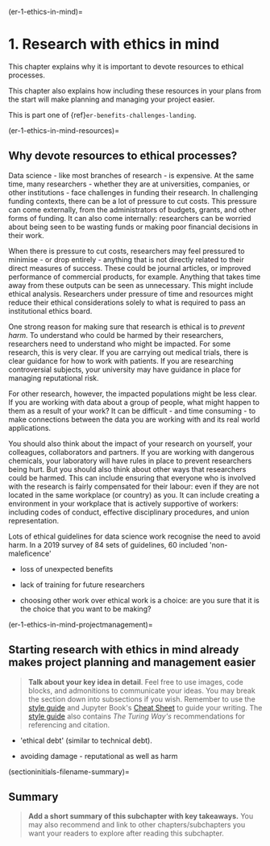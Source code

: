 (er-1-ethics-in-mind)=
# 1. Research with ethics in mind

This chapter explains why it is important to devote resources to ethical processes.

This chapter also explains how including these resources in your plans from the start will make planning and managing your project easier. 

This is part one of {ref}`er-benefits-challenges-landing`.
<!--- if I have done the links correctly, when deployed using netlify, this {ref} should link to the landing page for this chapter, per the Style guide https://the-turing-way.netlify.app/community-handbook/style/style-crossref.html -->

<!-- 
> Your introduction should briefly introduce the topic of your subchapter and highlight its key ideas.
> Even though your introduction should be short and focused, you should try to explain why and how the subchapter fits the overall context of the chapter and what the reader should expect to learn from it.
> Each of the key ideas you talk about in the introduction should have a section of its own.
> When you mention a key idea in your introduction, remember to cross reference it to the section of your subchapter where you explain it further.
> This will be useful for people who may only want to read specific parts of your content.
> See the [style guide](https://the-turing-way.netlify.app/community-handbook/style/style-crossref.html) for The Turing Way's recommendations on cross referencing. -->

(er-1-ethics-in-mind-resources)=
## Why devote resources to ethical processes? 

Data science - like most branches of research - is expensive.
At the same time, many researchers - whether they are at universities, companies, or other institutions - face challenges in funding their research.
In challenging funding contexts, there can be a lot of pressure to cut costs.
This pressure can come externally, from the administrators of budgets, grants, and other forms of funding. 
It can also come internally: researchers can be worried about being seen to be wasting funds or making poor financial decisions in their work.

When there is pressure to cut costs, researchers may feel pressured to minimise - or drop entirely - anything that is not directly related to their direct measures of success. 
These could be journal articles, or improved performance of commercial products, for example.
Anything that takes time away from these outputs can be seen as unnecessary. 
This might include ethical analysis.
Researchers under pressure of time and resources might reduce their ethical considerations solely to what is required to pass an institutional ethics board. 

<!--- ideas for paragraphs -->
One strong reason for making sure that research is ethical is to *prevent harm.*
To understand who could be harmed by their researchers, researchers need to understand who might be impacted.
For some research, this is very clear. 
If you are carrying out medical trials, there is clear guidance for how to work with patients. 
If you are researching controversial subjects, your university may have guidance in place for managing reputational risk.
<!--- need an example -->

For other research, however, the impacted populations might be less clear.
If you are working with data about a group of people, what might happen to them as a result of your work? 
It can be difficult - and time consuming - to make connections between the data you are working with and its real world applications.
<!--- need an example -->

<!--- put the 'data is people' illustration here? -->

You should also think about the impact of your research on yourself, your colleagues, collaborators and partners.
If you are working with dangerous chemicals, your laboratory will have rules in place to prevent researchers being hurt.
But you should also think about other ways that researchers could be harmed.
This can include ensuring that everyone who is involved with the research is fairly compensated for their labour: even if they are not located in the same workplace (or country) as you.
It can include creating a environment in your workplace that is actively supportive of workers: including codes of conduct, effective disciplinary procedures, and union representation.

Lots of ethical guidelines for data science work recognise the need to avoid harm. 
In a 2019 survey of 84 sets of guidelines, 60 included 'non-maleficence' <!--- link to Jobin article -->


* loss of unexpected benefits

* lack of training for future researchers

* choosing other work over ethical work is a choice: are you sure that it is the choice that you want to be making?




<!---
> **Talk about your key idea in detail**. Feel free to use images, code blocks, and admonitions to communicate your ideas.
> You may break the section down into subsections if you wish, however, remember to add [labels](https://the-turing-way.netlify.app/community-handbook/style/style-crossref.html) to any additional headers you create to facilitate cross-referencing.

> Remember to use the [style guide](https://the-turing-way.netlify.app/community-handbook/style.html) and Jupyter Book's [Cheat Sheet](https://jupyterbook.org/reference/cheatsheet.html) to guide your writing.
> The [style guide](https://the-turing-way.netlify.app/community-handbook/style/style-citing.html) also contains _The Turing Way's_ recommendations for referencing and citation.

> To include an image in your writing, use the MyST directive shown below. 
> Remember to add your image to the `figures` [folder](https://github.com/alan-turing-institute/the-turing-way/tree/master/book/website/figures) and use the correct path, else it will not be displayed.

```{figure} ../../figures/image-name.png
---
name: image-name
alt: describe your image for readers who rely on screen readers
---
Your image caption here
```

> To include code blocks, simply enclose your code in three sets of backticks shown below.

```
def simple_function():
    pass
```

> To include an admonition or to highlight a block of text that exists slightly apart from the narrative of your section, use the directive shown below. Jupyter Book's [documentation](https://jupyterbook.org/content/content-blocks.html#) has other useful examples.

```{note}
Here is a note!
```
-->



<!-- 
In the label, replace `keyidea2` with a word that best describes the section or key idea you want to explain -->
(er-1-ethics-in-mind-projectmanagement)=
## Starting research with ethics in mind already makes project planning and management easier

> **Talk about your key idea in detail**. Feel free to use images, code blocks, and admonitions to communicate your ideas.
> You may break the section down into subsections if you wish.
> Remember to use the [style guide](https://the-turing-way.netlify.app/community-handbook/style.html) and Jupyter Book's [Cheat Sheet](https://jupyterbook.org/reference/cheatsheet.html) to guide your writing.
> The [style guide](https://the-turing-way.netlify.app/community-handbook/style/style-citing.html) also contains _The Turing Way's_ recommendations for referencing and citation.

* 'ethical debt' (similar to technical debt).

* avoiding damage - reputational as well as harm


(sectioninitials-filename-summary)=
## Summary

> **Add a short summary of this subchapter with key takeaways.**
> You may also recommend and link to other chapters/subchapters you want your readers to explore after reading this subchapter.


<!-- IMPORTANT!

- Use this template to create your chapter's subchapters.
- Refrain from writing very long subchapters as readers may be unwilling to read them. Rather, you should split long subchapters into smaller subchapters if necessary.



BEFORE YOU GO

- Have a look at the Style Guide and the Maintaining Consistency chapters to ensure that you have followed the relevant recommendations on
  - Avoiding HTML
  - Consecutive headers
  - Labels and cross referencing
  - Using images
  - Latin abbreviations
  - References and citations
  - Title casing
  - Matching headers with reference in table of content

-->
